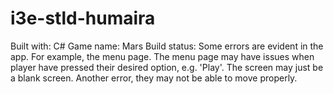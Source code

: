 # i3e-stld-humaira
Built with: C#
Game name: Mars
Build status: Some errors are evident in the app. For example, the menu page. The menu page may have issues when player have pressed their desired option, e.g. 'Play'. The screen may just be a blank screen. Another error, they may not be able to move properly.
